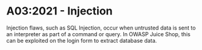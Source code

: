# A03:2021 - Injection

Injection flaws, such as SQL Injection, occur when untrusted data is sent to an interpreter as part of a command or query. In OWASP Juice Shop, this can be exploited on the login form to extract database data.

